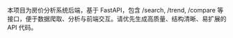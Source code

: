 <!-- Use this file to provide workspace-specific custom instructions to Copilot. For more details, visit https://code.visualstudio.com/docs/copilot/copilot-customization#_use-a-githubcopilotinstructionsmd-file -->

本项目为房价分析系统后端，基于 FastAPI，包含 /search, /trend, /compare 等接口，便于数据爬取、分析与前端交互。请优先生成高质量、结构清晰、易扩展的 API 代码。
